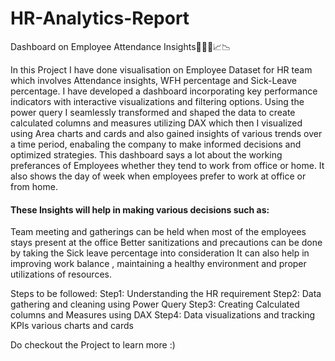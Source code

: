 # HR-Analytics-Report
Dashboard on Employee Attendance Insights🧑🏻‍💻📈📉

In this Project I have done visualisation on Employee Dataset for HR team which involves Attendance insights, WFH percentage and Sick-Leave percentage.
I have developed a dashboard incorporating key performance indicators with interactive visualizations and filtering options.
Using the power query I seamlessly transformed and shaped the data to create calculated columns and measures utilizing DAX which then I visualized using Area charts and cards and also gained insights of various trends over a time period, enabaling the company to make informed decisions and optimized strategies. 
This dashboard says a lot about the working preferances of Employees whether they tend to work from office or home.
It also shows the day of week when employees prefer to work at office or from home.

#### These Insights will help in making various decisions such as: 
Team meeting and gatherings can be held when most of the employees stays present at the office 
Better sanitizations and precautions can be done by taking the Sick leave percentage into consideration
It can also help in improving work balance , maintaining a healthy environment and proper utilizations of resources. 

Steps to be followed:
Step1: Understanding the HR requirement
Step2: Data gathering and cleaning using Power Query
Step3: Creating Calculated columns and Measures using DAX
Step4: Data visualizations and tracking KPIs various charts and cards

Do checkout the Project to learn more :)
